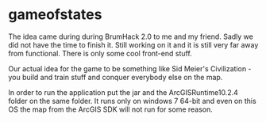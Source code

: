 # gameofstates
The idea came during during BrumHack 2.0 to me and my friend. Sadly we did not have the time to finish it. Still working
on it and it is still very far away from functional. There is only some cool front-end stuff.

Our actual idea for the game to be something like Sid Meier's Civilization - you build and train stuff and conquer
everybody else on the map.

In order to run the application put the jar and the ArcGISRuntime10.2.4 folder on the same folder. It runs only
on windows 7 64-bit and even on this OS the map from the ArcGIS SDK will not run for some reason. 
